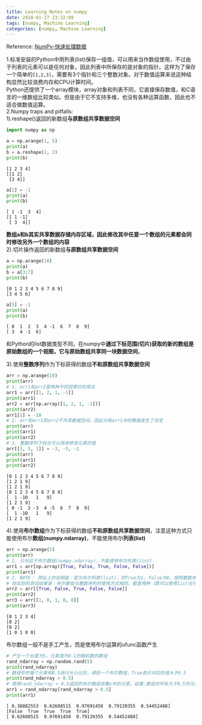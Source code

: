 ```yaml
---
title: Learning Notes on numpy
date: 2018-01-27 23:32:09
tags: [numpy, Machine Learning]
categories: [numpy, Machine Learning]
---
```


Reference: [NumPy-快速处理数据](http://old.sebug.net/paper/books/scipydoc/numpy_intro.html)  

1.标准安装的Python中用列表(list)保存一组值，可以用来当作数组使用，不过由于列表的元素可以是任何对象，因此列表中所保存的是对象的指针。这样为了保存一个简单的`[1,2,3]`，需要有3个指针和三个整数对象。对于数值运算来说这种结构显然比较浪费内存和CPU计算时间。  
 Python还提供了一个array模块，array对象和列表不同，它直接保存数值，和C语言的一维数组比较类似。但是由于它不支持多维，也没有各种运算函数，因此也不适合做数值运算。  
2.Numpy traps and pitfalls:  
1).reshape()返回的新数组**与原数组共享数据空间**


```python
import numpy as np

a = np.arange(1, 5)
print(a)
b = a.reshape(2, 2)
print(b)
```

    [1 2 3 4]
    [[1 2]
     [3 4]]



```python
a[1] = -1
print(a)
print(b)
```

    [ 1 -1  3  4]
    [[ 1 -1]
     [ 3  4]]


**数组a和b其实共享数据存储内存区域，因此修改其中任意一个数组的元素都会同时修改另外一个数组的内容**  
2).切片操作返回的新数组**与原数组共享数据空间**


```python
a = np.arange(10)
print(a)
b = a[3:7]
print(b)
```

    [0 1 2 3 4 5 6 7 8 9]
    [3 4 5 6]



```python
a[5] = -1
print(a)
print(b)
```

    [ 0  1  2  3  4 -1  6  7  8  9]
    [ 3  4 -1  6]


和Python的list数据类型不同，在numpy中**通过下标范围(切片)获取的新的数组是原始数组的一个视图，它与原始数组共享同一块数据空间**。

3).使用**整数序列**作为下标获得的数组**不和原数组共享数据空间**


```python
arr = np.arange(10)
print(arr)
# 1. arr1和arr2是两种不同但等价的用法
arr1 = arr[[1, 2, 1, -1]]
print(arr1)
arr2 = arr[np.array([1, 2, 1, -1])]
print(arr2)
arr1[1] = -10
# 2. arr和arr1和arr2不共享数据空间，因此只有arr1中的数据发生了改变
print(arr)
print(arr1)
print(arr2)
# 3. 整数序列下标也可以用来修改元素的值
arr[[3, 5, 1]] = -3, -5, -1
print(arr)
print(arr1)
print(arr2)
```

    [0 1 2 3 4 5 6 7 8 9]
    [1 2 1 9]
    [1 2 1 9]
    [0 1 2 3 4 5 6 7 8 9]
    [  1 -10   1   9]
    [1 2 1 9]
    [ 0 -1  2 -3  4 -5  6  7  8  9]
    [  1 -10   1   9]
    [1 2 1 9]


4).使用**布尔数组**作为下标获得的数组**不和原数组共享数据空间**，注意这种方式只能使用布尔**数组(numpy.ndarray)**，不能使用布尔**列表(list)**


```python
arr = np.arange(5)
print(arr)
# 1. 只对应于布尔数组(numpy.ndarray)，不能使用布尔列表(list)
arr1 = arr[np.array([True, False, True, False, False])]
print(arr1)
# 2. NOTE： 网址上的说明是：若为布尔列表(list)，则True为1, False为0，按照整数序列获取arr中的元素
# 但实际的测试结果是：布尔数组与整数序列的使用方式相同，都是两种（既可以使用list也可以使用ndarray）
arr2 = arr[[True, False, True, False, False]]
print(arr2)
arr3 = arr[[1, 0, 1, 0, 0]]
print(arr3)
```

    [0 1 2 3 4]
    [0 2]
    [0 2]
    [1 0 1 0 0]


布尔数组一般不是手工产生，而是使用布尔运算的ufunc函数产生


```python
# 产生一个长度为5，元素值为0-1的随机数的数组
rand_ndarray = np.random.rand(5)
print(rand_ndarray)
# 数组中的每个元素和0.5进行大小比较，得到一个布尔数组，True表示对应的值大于0.5
print(rand_ndarray > 0.5)
# 使用rand_ndarray > 0.5返回的布尔数组收集x中的元素，结果:数组中所有大于0.5的元素
arr1 = rand_ndarray[rand_ndarray > 0.5]
print(arr1)
```

    [ 0.30882553  0.62608515  0.97691458  0.79139355  0.54452488]
    [False  True  True  True  True]
    [ 0.62608515  0.97691458  0.79139355  0.54452488]

